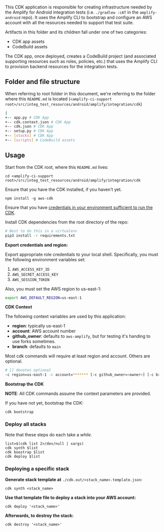 

This CDK application is responsible for creating infrastructure needed by the Amplify for Android integration tests (i.e. `./gradlew :cAT` in the `amplify-android` repo). It uses the Amplify CLI to bootstrap and configure an AWS account with all the resources needed to support that test suite.

Artifacts in this folder and its children fall under one of two categories:
- CDK app assets
- CodeBuild assets

The CDK app, once deployed, creates a CodeBuild project (and associated supporting resources such as roles, policies, etc.) that uses the Amplify CLI to provision backend resources for the integration tests.

## Folder and file structure
When referring to root folder in this document, we're referring to the folder where this `README.md` is located (`<amplify-ci-support root>/src/integ_test_resources/android/amplify/integration/cdk`)

```bash
|
+-- app.py # CDK App
+-- cdk.context.json # CDK App
+-- cdk.json # CDK App
+-- setup.py # CDK App
+-- [stacks] # CDK App
+-- [scripts] # CodeBuild assets
```


## Usage
Start from the CDK root, where this `README.md` lives:
```console
cd <amplify-ci-support root>/src/integ_test_resources/android/amplify/integration/cdk
```

Ensure that you have the CDK installed, if you haven't yet.
```console
npm install -g aws-cdk
```

Ensure that you have [credentials in your environment sufficient to run
the CDK](https://docs.aws.amazon.com/cdk/latest/guide/getting_started.html#getting_started_credentials).

Install CDK dependencies from the root directory of the repo:
```bash
# Best to do this in a virtualenv
pip3 install -r requirements.txt
```

**Export credentials and region:**

Export appropriate role credentials to your local shell. Specifically, you must the following environment variables set:
1. `AWS_ACCESS_KEY_ID`
2. `AWS_SECRET_ACCESS_KEY`
3. `AWS_SESSION_TOKEN`

Also, you must set the AWS region to us-east-1:

```bash
export AWS_DEFAULT_REGION=us-east-1
```

**CDK Context**

The following context variables are used by this application: 

- **region**: typically us-east-1
- **account**: AWS account number
- **github_owner**: defaults to `aws-amplify`, but for testing it's handing to use forks sometimes.
- **branch**:  defaults to `main`

Most cdk commands will require at least region and account. Others are optional.

```bash
# [] denotes optional
-c region=us-east-1 -c account=******* [-c github_owner=<owner>] [-c branch=<branch_name>]
```

**Bootstrap the CDK**

__NOTE__: All CDK commands assume the context parameters are provided.

If you have not yet, bootstrap the CDK:
```console
cdk bootstrap
```

### Deploy all stacks

Note that these steps do each take a _while_.
```console
list=$(cdk list 2>/dev/null | xargs)
cdk synth $list
cdk boostrap $list
cdk deploy $list
```

### Deploying a specific stack
**Generate stack template at**
`./cdk.out/<stack_name>.template.json`:
```console
cdk synth <stack_name> 
```

**Use that template file to deploy a stack into your AWS account:**
```console
cdk deploy '<stack_name>'
```

**Afterwards, to destroy the stack:**

```console
cdk destroy '<stack_name>'
```
